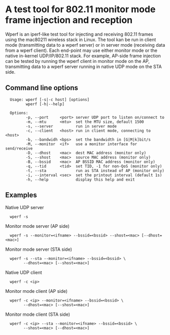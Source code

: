 A test tool for 802.11 monitor mode frame injection and reception
=================================================================

Wperf is an iperf-like test tool for injecting and receiving 802.11 frames
using the mac80211 wireless stack in Linux. The tool kan be run in client
mode (transmitting data to a wperf server) or in server mode (receiving data
from a wperf client). Each end-point may use either monitor mode or the
native in-kernel UDP/IP/802.11 stack. For example, AP-side frame injection
can be tested by running the wperf client in monitor mode on the AP,
transmitting data to a wperf server running in native UDP mode on the STA side.


## Command line options

```
  Usage: wperf [-s|-c host] [options]
         wperf [-h|--help]

  Options:
         -p, --port     <port> server UDP port to listen on/connect to
         -m, --mtu      <mtu>  set the MTU size, default 1500
         -s, --server          run in server mode
         -c, --client   <host> run in client mode, connecting to <host>
         -b, --bandwidh <bps>  set the bandwidth in [G|M|k]bit/s
         -M, --monitor  <if>   use a monitor interface for send/receive
         -D, --dhost    <mac>  dest MAC address (monitor only)
         -S, --shost    <mac>  source MAC address (monitor only)
         -B, --bssid    <mac>  AP BSSID MAC address (monitor only)
         -q, --tid      <tid>  set TID, -1 for non-QoS (monitor only)
         -t, --sta             run as STA instead of AP (monitor only)
         -i, --interval <sec>  set the printout interval (default 1s)
         -h, --help            display this help and exit
```

## Examples

Native UDP server

```
  wperf -s
```

Monitor mode server (AP side)

```
  wperf -s --monitor=<ifname> --bssid=<bssid> --shost=<mac> [--dhost=<mac>]
```

Monitor mode server (STA side)

```
  wperf -s --sta --monitor=<ifname> --bssid=<bssid> \
        --dhost=<mac> [--shost=<mac>]
```

Native UDP client

```
  wperf -c <ip>
```

Monitor mode client (AP side)

```
  wperf -c <ip> --monitor=<ifname> --bssid=<bssid> \
        --dhost=<mac> [--shost=<mac>]
```

Monitor mode client (STA side)

```
  wperf -c <ip> --sta --monitor=<ifname> --bssid=<bssid> \
        --shost=<mac> [--dhost=<mac>]
```
